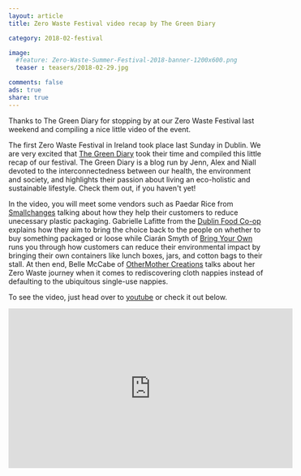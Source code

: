 ```yaml
---
layout: article
title: Zero Waste Festival video recap by The Green Diary

category: 2018-02-festival

image:
  #feature: Zero-Waste-Summer-Festival-2018-banner-1200x600.png
  teaser : teasers/2018-02-29.jpg

comments: false
ads: true
share: true
---
```


Thanks to The Green Diary for stopping by at our Zero Waste Festival last weekend and compiling a nice little video of the event.

The first Zero Waste Festival in Ireland took place last Sunday in Dublin. We are very excited that [The Green Diary](http://www.thegreendiary.com/) took their time and compiled this little recap of our festival. The Green Diary is a blog run by Jenn, Alex and Niall devoted to the interconnectedness between our health, the environment and society, and highlights their passion about living an eco-holistic and sustainable lifestyle. Check them out, if you haven't yet!

In the video, you will meet some vendors such as Paedar Rice from [Smallchanges](https://www.facebook.com/smallchangesshop/) talking about how they help their customers to reduce unecessary plastic packaging. Gabrielle Lafitte from the [Dublin Food Co-op](https://www.dublinfood.coop/) explains how they aim to bring the choice back to the people on whether to buy something packaged or loose while Ciarán Smyth of [Bring Your Own](https://www.facebook.com/bringyourowncontainers/) runs you through how customers can reduce their environmental impact by bringing their own containers like lunch boxes, jars, and cotton bags to their stall. At then end, Belle McCabe of [OtherMother Creations](https://www.facebook.com/OtherMotherCreations/) talks about her Zero Waste journey when it comes to rediscovering cloth nappies instead of defaulting to the ubiquitous single-use nappies.

To see the video, just head over to [youtube](https://www.youtube.com/watch?v=C1LxAw4iH1Y) or check it out below.

<div>
<iframe width="560" height="315" src="https://www.youtube.com/embed/C1LxAw4iH1Y" frameborder="0" allow="autoplay; encrypted-media" allowfullscreen></iframe>
</div><br>


